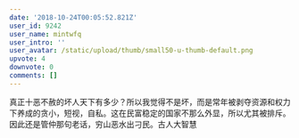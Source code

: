 ```yaml
---
date: '2018-10-24T00:05:52.821Z'
user_id: 9242
user_name: mintwfq
user_intro: ''
user_avatar: /static/upload/thumb/small50-u-thumb-default.png
upvote: 4
downvote: 0
comments: []
---
```


真正十恶不赦的坏人天下有多少？所以我觉得不是坏，而是常年被剥夺资源和权力下养成的贪小，短视，自私。这在民富稳定的国家不那么外显，所以尤其被排斥。因此还是管仲那句老话，穷山恶水出刁民。古人大智慧
